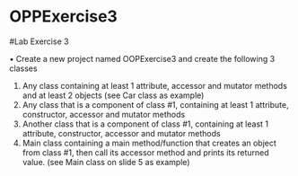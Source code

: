 # OPPExercise3
#Lab Exercise 3

• Create a new project named OOPExercise3 and create the following 3 classes

1. Any class containing at least 1 attribute, accessor and mutator methods and at least 2 objects (see Car class as example)
2. Any class that is a component of class #1, containing at least 1 attribute, constructor, accessor and mutator methods
3. Another class that is a component of class #1, containing at least 1 attribute, constructor, accessor and mutator methods
4. Main class containing a main method/function that creates an object from class #1, then call its accessor method and prints its returned value. (see Main class on slide 5 as example)
